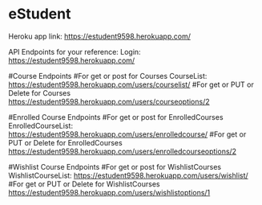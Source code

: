# eStudent

Heroku app link: https://estudent9598.herokuapp.com/

API Endpoints for your reference:
Login: https://estudent9598.herokuapp.com/

#Course Endpoints
#For get or post for Courses
CourseList: https://estudent9598.herokuapp.com/users/courselist/
#For get or PUT or Delete for Courses
https://estudent9598.herokuapp.com/users/courseoptions/2

#Enrolled Course Endpoints
#For get or post for EnrolledCourses
EnrolledCourseList: https://estudent9598.herokuapp.com/users/enrolledcourse/
#For get or PUT or Delete for EnrolledCourses
https://estudent9598.herokuapp.com/users/enrolledcourseoptions/2


#Wishlist Course Endpoints
#For get or post for WishlistCourses
WishlistCourseList: https://estudent9598.herokuapp.com/users/wishlist/
#For get or PUT or Delete for WishlistCourses
https://estudent9598.herokuapp.com/users/wishlistoptions/1
